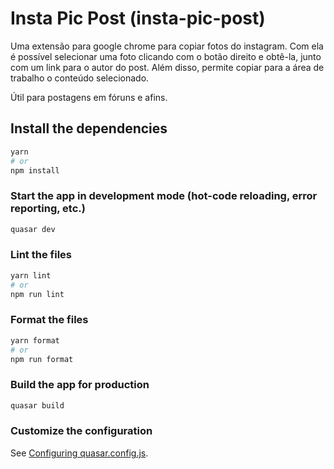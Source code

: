 # Insta Pic Post (insta-pic-post)

Uma extensão para google chrome para copiar fotos do instagram.
Com ela é possível selecionar uma foto clicando com o botão direito e
obtê-la, junto com um link para o autor do post.
Além disso, permite copiar para a área de trabalho o conteúdo selecionado.

Útil para postagens em fóruns e afins.

## Install the dependencies

```bash
yarn
# or
npm install
```

### Start the app in development mode (hot-code reloading, error reporting, etc.)

```bash
quasar dev
```

### Lint the files

```bash
yarn lint
# or
npm run lint
```

### Format the files

```bash
yarn format
# or
npm run format
```

### Build the app for production

```bash
quasar build
```

### Customize the configuration

See [Configuring quasar.config.js](https://v2.quasar.dev/quasar-cli-vite/quasar-config-js).
